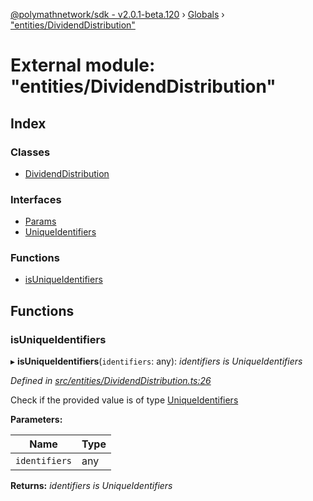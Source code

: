 [@polymathnetwork/sdk - v2.0.1-beta.120](../README.md) › [Globals](../globals.md) › ["entities/DividendDistribution"](_entities_dividenddistribution_.md)

# External module: "entities/DividendDistribution"

## Index

### Classes

- [DividendDistribution](../classes/_entities_dividenddistribution_.dividenddistribution.md)

### Interfaces

- [Params](../interfaces/_entities_dividenddistribution_.params.md)
- [UniqueIdentifiers](../interfaces/_entities_dividenddistribution_.uniqueidentifiers.md)

### Functions

- [isUniqueIdentifiers](_entities_dividenddistribution_.md#isuniqueidentifiers)

## Functions

### isUniqueIdentifiers

▸ **isUniqueIdentifiers**(`identifiers`: any): _identifiers is UniqueIdentifiers_

_Defined in [src/entities/DividendDistribution.ts:26](https://github.com/PolymathNetwork/polymath-sdk/blob/1da5bc5/src/entities/DividendDistribution.ts#L26)_

Check if the provided value is of type [UniqueIdentifiers](../interfaces/_entities_dividenddistribution_.uniqueidentifiers.md)

**Parameters:**

| Name          | Type |
| ------------- | ---- |
| `identifiers` | any  |

**Returns:** _identifiers is UniqueIdentifiers_
